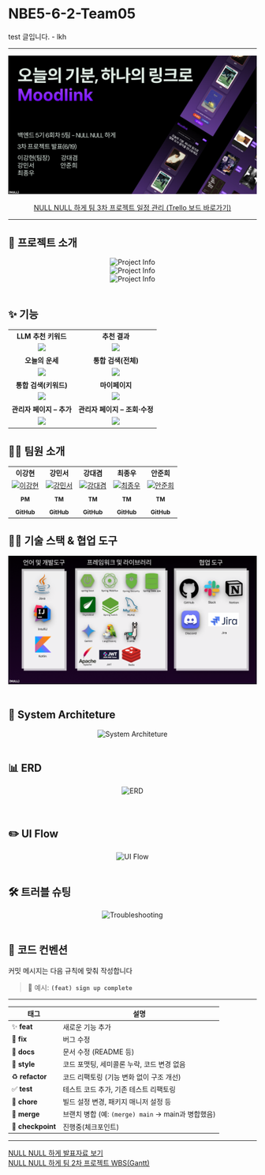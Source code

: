# NBE5-6-2-Team05 
test 글입니다. -  lkh

<hr/>

<div align="center">
  <img src="readmeresource/project_info.png" alt="Project Info" style="max-width: 100%; height: auto;">

[NULL NULL 하게 팀 3차 프로젝트 일정 관리 (Trello 보드 바로가기)](https://trello.com/invite/b/6811b337d5d7ce2d450d478c/ATTIeca7861455dcaf3f28360d213a4a04c45ADC8408/nbe5-6-2-null-null-하게)<br>
</div>

---

## 📌 프로젝트 소개

<div align="center">
  <img src="readmeresource/moodlink_des1.png" alt="Project Info" style="max-width: 100%; height: auto;"> <br>
  <img src="readmeresource/moodlink_des2.png" alt="Project Info" style="max-width: 100%; height: auto;"> <br>
  <img src="readmeresource/moodlink_des3.png" alt="Project Info" style="max-width: 100%; height: auto;">
</div>

<br/>

##  ✨ 기능
<table>
  <tr>
    <td align="center"><b>LLM 추천 키워드</b></td>
    <td align="center"><b>추천 결과</b></td>
  </tr>
  <tr>
    <td align="center">
      <img src="readmeresource/llm_recommend.gif" width="380"/>
    </td>
    <td align="center">
      <img src="readmeresource/recommend_result.gif" width="380"/>
    </td>
  </tr>

  <tr>
    <td align="center"><b>오늘의 운세</b></td>
    <td align="center"><b>통합 검색(전체)</b></td>
  </tr>
  <tr>
    <td align="center">
      <img src="readmeresource/fortune.gif" width="380"/>
    </td>
    <td align="center">
      <img src="readmeresource/main_search_all.gif" width="380"/>
    </td>
  </tr>

  <tr>
    <td align="center"><b>통합 검색(키워드)</b></td>
    <td align="center"><b>마이페이지</b></td>
  </tr>
  <tr>
    <td align="center">
      <img src="readmeresource/main_search_keyword.gif" width="380"/>
    </td>
    <td align="center">
      <img src="readmeresource/mypage.gif" width="380"/>
    </td>
  </tr>

  <tr>
    <td align="center"><b>관리자 페이지 – 추가</b></td>
    <td align="center"><b>관리자 페이지 – 조회·수정</b></td>
  </tr>
  <tr>
    <td align="center">
      <img src="readmeresource/admin_add.gif" width="380"/>
    </td>
    <td align="center">
      <img src="readmeresource/admin_modify.gif" width="380"/>
    </td>
  </tr>
</table>

## 🧑‍💻 팀원 소개

<div align="center">

<table>
  <tbody>
    <tr>
      <td align="center"><b>이강현</b></td>
      <td align="center"><b>강민서</b></td>
      <td align="center"><b>강대겸</b></td>
      <td align="center"><b>최종우</b></td>
      <td align="center"><b>안준희</b></td>
    </tr>
    <tr>
      <td align="center"><a href="https://github.com/Leeka99"><img src="https://github.com/Leeka99.png" width="100px;" alt="이강현"/></a></td>
      <td align="center"><a href="https://github.com/childstone"><img src="https://github.com/childstone.png" width="100px;" alt="강민서"/></a></td>
      <td align="center"><a href="https://github.com/KangDaegyeom"><img src="https://github.com/KangDaegyeom.png" width="100px;" alt="강대겸"/></a></td>
      <td align="center"><a href="https://github.com/lnvisibledragon"><img src="https://github.com/lnvisibledragon.png" width="100px;" alt="최종우"/></a></td>
      <td align="center"><a href="https://github.com/june3780"><img src="https://github.com/june3780.png" width="100px;" alt="안준희"/></a></td>
    </tr>
    <tr>
      <td align="center"><sub><b>PM</b></sub></td>
      <td align="center"><sub><b>TM</b></sub></td>
      <td align="center"><sub><b>TM</b></sub></td>
      <td align="center"><sub><b>TM</b></sub></td>
      <td align="center"><sub><b>TM</b></sub></td>
    </tr>
    <tr>
      <td align="center"><a href="https://github.com/Leeka99"><sub><b>GitHub</b></sub></a></td>
      <td align="center"><a href="https://github.com/childstone"><sub><b>GitHub</b></sub></a></td>
      <td align="center"><a href="https://github.com/KangDaegyeom"><sub><b>GitHub</b></sub></a></td>
      <td align="center"><a href="https://github.com/lnvisibledragon"><sub><b>GitHub</b></sub></a></td>
      <td align="center"><a href="https://github.com/june3780"><sub><b>GitHub</b></sub></a></td>
    </tr>
  </tbody>
</table>

</div>

## 👨‍🔧 기술 스택 & 협업 도구
<div align="center">
<img src="readmeresource/stack.png" alt="stack" style="max-width: 100%; height: auto;">
</div>

<br/>

## 📍 System Architeture
<div align="center">
<img src="readmeresource/system_architeture.jpg" alt="System Architeture" style="max-width: 100%; height: auto;">
</div>

<br/>

## 📊 ERD
<div align="center">
<img src="readmeresource/moodlinkerd.png" alt="ERD" style="max-width: 100%; height: auto;">

</div>

<br/>

<br/>

## ✏️ UI Flow
<div align="center">
<img src="readmeresource/uiflow.png" alt="UI Flow" style="max-width: 100%; height: auto;">
</div>

<br/>

## 🛠️ 트러블 슈팅
<div align="center">
<img src="readmeresource/troubleshooting.png" alt="Troubleshooting" style="max-width: 100%; height: auto;">
</div>
<br/>

## 🧾 코드 컨벤션

커밋 메시지는 다음 규칙에 맞춰 작성합니다

> 📌 예시: **`(feat) sign up complete`**

---

| 태그                | 설명                                      |
|-------------------|-----------------------------------------|
| ✨ **feat**        | 새로운 기능 추가                               |
| 🐛 **fix**        | 버그 수정                                   |
| 📝 **docs**       | 문서 수정 (README 등)                        |
| 💄 **style**      | 코드 포맷팅, 세미콜론 누락, 코드 변경 없음               |
| ♻️ **refactor**   | 코드 리팩토링 (기능 변화 없이 구조 개선)                |
| ✅ **test**        | 테스트 코드 추가, 기존 테스트 리팩토링                  |
| 🔧 **chore**      | 빌드 설정 변경, 패키지 매니저 설정 등                  |
| 🔀 **merge**      | 브랜치 병합 (예: `(merge) main` → main과 병합했음) |
| 📍 **checkpoint** | 진행중(체크포인트)                              |

---

[NULL NULL 하게 발표자료 보기](readmeresource/nullnullppt.pdf)<br>
[NULL NULL 하게 팀 2차 프로젝트 WBS(Gantt)](readmeresource/wbs_timeline.pdf)<br>

